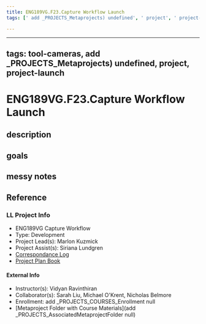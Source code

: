 ```yaml
---
title: ENG189VG.F23.Capture Workflow Launch
tags: [' add _PROJECTS_Metaprojects) undefined', ' project', ' project-launch', tool-cameras]

---
```


---
tags: tool-cameras, add _PROJECTS_Metaprojects) undefined, project, project-launch
---

# ENG189VG.F23.Capture Workflow Launch

## description 

## goals 

## messy notes

## Reference
### LL Project Info
* ENG189VG Capture Workflow
* Type: Development
* Project Lead(s): Marlon Kuzmick
* Project Assist(s): Siriana Lundgren
* [Correspondance Log](https://docs.google.com/document/d/1vfxoyPobVdrsnMLfVMmYFxO7bCxRB_p574mMG313TrA/edit)
* [Project Plan Book](https://hackmd.io/@ll-23-24/ByCRtGAC2)

#### External Info
* Instructor(s): Vidyan Ravinthiran
* Collaborator(s): Sarah Liu, Michael O'Krent, Nicholas Belmore
* Enrollment: add _PROJECTS_COURSES_Enrollment null
* [Metaproject Folder with Course Materials](add _PROJECTS_AssociatedMetaprojectFolder null)





